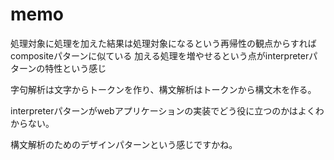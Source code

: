 # memo

処理対象に処理を加えた結果は処理対象になるという再帰性の観点からすればcompositeパターンに似ている
加える処理を増やせるという点がinterpreterパターンの特性という感じ

字句解析は文字からトークンを作り、構文解析はトークンから構文木を作る。

interpreterパターンがwebアプリケーションの実装でどう役に立つのかはよくわからない。

構文解析のためのデザインパターンという感じですかね。
